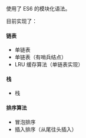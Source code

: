 
使用了 ES6 的模块化语法。

目前实现了：

#### 链表
- 单链表
- 单链表（有哨兵结点）
- LRU 缓存算法（单链表实现）

#### 栈
- 栈

#### 排序算法
- 冒泡排序
- 插入排序（从尾往头插入）